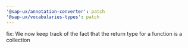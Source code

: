 ```yaml
---
'@sap-ux/annotation-converter': patch
'@sap-ux/vocabularies-types': patch
---
```


fix: We now keep track of the fact that the return type for a function is a collection

